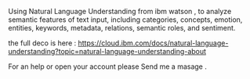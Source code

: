 Using Natural Language Understanding from ibm watson , to analyze semantic features of text input, including categories, concepts, emotion, entities, keywords, metadata, relations, semantic roles, and sentiment.

the full deco is here : https://cloud.ibm.com/docs/natural-language-understanding?topic=natural-language-understanding-about

For an help or open your account please Send me a masage .